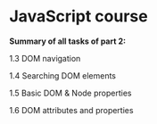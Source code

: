 # JavaScript course

**Summary of all tasks of part 2:**

1.3 DOM navigation

1.4 Searching DOM elements

1.5 Basic DOM & Node properties

1.6 DOM attributes and properties
